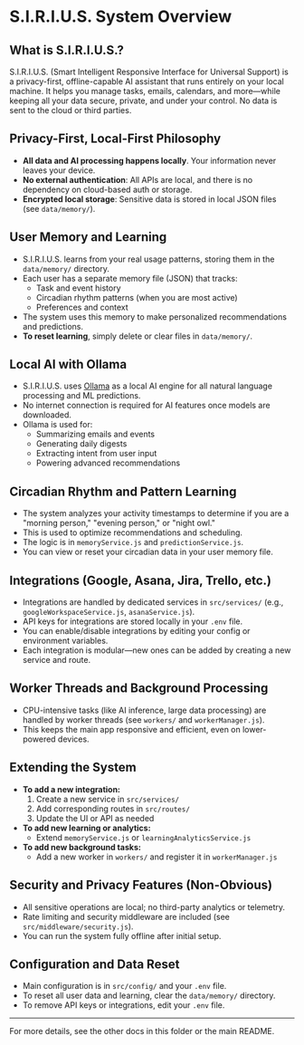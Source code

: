 # S.I.R.I.U.S. System Overview

## What is S.I.R.I.U.S.?
S.I.R.I.U.S. (Smart Intelligent Responsive Interface for Universal Support) is a privacy-first, offline-capable AI assistant that runs entirely on your local machine. It helps you manage tasks, emails, calendars, and more—while keeping all your data secure, private, and under your control. No data is sent to the cloud or third parties.

## Privacy-First, Local-First Philosophy
- **All data and AI processing happens locally**. Your information never leaves your device.
- **No external authentication**: All APIs are local, and there is no dependency on cloud-based auth or storage.
- **Encrypted local storage**: Sensitive data is stored in local JSON files (see `data/memory/`).

## User Memory and Learning
- S.I.R.I.U.S. learns from your real usage patterns, storing them in the `data/memory/` directory.
- Each user has a separate memory file (JSON) that tracks:
  - Task and event history
  - Circadian rhythm patterns (when you are most active)
  - Preferences and context
- The system uses this memory to make personalized recommendations and predictions.
- **To reset learning**, simply delete or clear files in `data/memory/`.

## Local AI with Ollama
- S.I.R.I.U.S. uses [Ollama](https://ollama.ai/) as a local AI engine for all natural language processing and ML predictions.
- No internet connection is required for AI features once models are downloaded.
- Ollama is used for:
  - Summarizing emails and events
  - Generating daily digests
  - Extracting intent from user input
  - Powering advanced recommendations

## Circadian Rhythm and Pattern Learning
- The system analyzes your activity timestamps to determine if you are a "morning person," "evening person," or "night owl."
- This is used to optimize recommendations and scheduling.
- The logic is in `memoryService.js` and `predictionService.js`.
- You can view or reset your circadian data in your user memory file.

## Integrations (Google, Asana, Jira, Trello, etc.)
- Integrations are handled by dedicated services in `src/services/` (e.g., `googleWorkspaceService.js`, `asanaService.js`).
- API keys for integrations are stored locally in your `.env` file.
- You can enable/disable integrations by editing your config or environment variables.
- Each integration is modular—new ones can be added by creating a new service and route.

## Worker Threads and Background Processing
- CPU-intensive tasks (like AI inference, large data processing) are handled by worker threads (see `workers/` and `workerManager.js`).
- This keeps the main app responsive and efficient, even on lower-powered devices.

## Extending the System
- **To add a new integration:**
  1. Create a new service in `src/services/`
  2. Add corresponding routes in `src/routes/`
  3. Update the UI or API as needed
- **To add new learning or analytics:**
  - Extend `memoryService.js` or `learningAnalyticsService.js`
- **To add new background tasks:**
  - Add a new worker in `workers/` and register it in `workerManager.js`

## Security and Privacy Features (Non-Obvious)
- All sensitive operations are local; no third-party analytics or telemetry.
- Rate limiting and security middleware are included (see `src/middleware/security.js`).
- You can run the system fully offline after initial setup.

## Configuration and Data Reset
- Main configuration is in `src/config/` and your `.env` file.
- To reset all user data and learning, clear the `data/memory/` directory.
- To remove API keys or integrations, edit your `.env` file.

---

For more details, see the other docs in this folder or the main README. 
